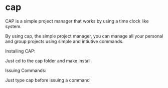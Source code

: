 # cap
CAP is a simple project manager that works by using a time clock like system.

By using cap, the simple project manager, you can manage all your personal and
group projects using simple and intiutive commands.

Installing CAP:
  
  Just cd to the cap folder and make install.
  
Issuing Commands:
  
  Just type cap before issuing a command
